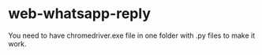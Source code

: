 # web-whatsapp-reply
You need to have chromedriver.exe file in one folder with .py files to make it work.
